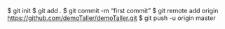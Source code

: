 $ git init
$ git add .
$ git commit -m “first commit”
$ git remote add origin https://github.com/demoTaller/demoTaller.git
$ git push -u origin master
